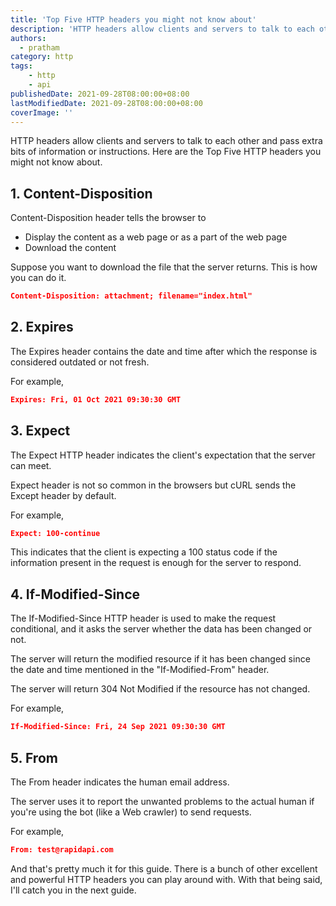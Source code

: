 ```yaml
---
title: 'Top Five HTTP headers you might not know about'
description: 'HTTP headers allow clients and servers to talk to each other and pass extra bits of information or instructions.'
authors:
  - pratham
category: http
tags:
    - http
    - api
publishedDate: 2021-09-28T08:00:00+08:00
lastModifiedDate: 2021-09-28T08:00:00+08:00
coverImage: ''
---
```


<Lead>
	HTTP headers allow clients and servers to talk to each other and pass extra
	bits of information or instructions. Here are the Top Five HTTP headers you
	might not know about.
</Lead>

## 1. Content-Disposition

Content-Disposition header tells the browser to

-   Display the content as a web page or as a part of the web page
-   Download the content

Suppose you want to download the file that the server returns. This is how you can do it.

```json
Content-Disposition: attachment; filename="index.html"
```

## 2. Expires

The Expires header contains the date and time after which the response is considered outdated or not fresh.

For example,

```json
Expires: Fri, 01 Oct 2021 09:30:30 GMT
```

## 3. Expect

The Expect HTTP header indicates the client's expectation that the server can meet.

Expect header is not so common in the browsers but cURL sends the Except header by default.

For example,

```json
Expect: 100-continue
```

This indicates that the client is expecting a 100 status code if the information present in the request is enough for the server to respond.

## 4. If-Modified-Since

The If-Modified-Since HTTP header is used to make the request conditional, and it asks the server whether the data has been changed or not.

The server will return the modified resource if it has been changed since the date and time mentioned in the "If-Modified-From" header.

The server will return 304 Not Modified if the resource has not changed.

For example,

```json
If-Modified-Since: Fri, 24 Sep 2021 09:30:30 GMT
```

## 5. From

The From header indicates the human email address.

The server uses it to report the unwanted problems to the actual human if you're using the bot (like a Web crawler) to send requests.

For example,

```json
From: test@rapidapi.com
```

And that's pretty much it for this guide. There is a bunch of other excellent and powerful HTTP headers you can play around with. With that being said, I'll catch you in the next guide.
